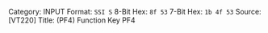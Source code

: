 Category: INPUT
Format: `SSI S`
8-Bit Hex: `8f 53`
7-Bit Hex: `1b 4f 53`
Source: [VT220]
Title: (PF4) Function Key PF4
